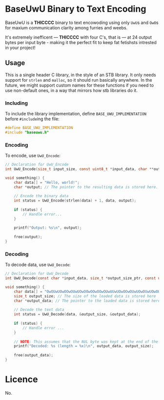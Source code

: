 # BaseUwU Binary to Text Encoding

BaseUwU is a **THICCCC** binary to text encowoding using only `UwU`s and `OwO`s for maxium communication clarity among furries and weebs.

It's extremely inefficent &mdash; **THICCCC** with four C's, that is &mdash; at 24 output bytes per input byte - making it the perfect fit to keep fat fetishsts intrested in your project!

## Usage

This is a single header C library, in the style of an STB library. It only needs support for `strlen` and `malloc`, so it should run basically anywhere. In the future, we might support custom names for these functions if you need to use non-default ones, in a way that mirrors how stb libraries do it.

### Including

To include the library implementation, define `BASE_UWU_IMPLEMENTATION` before `#include`ing the file:

```c
#define BASE_UWU_IMPLEMENTATION
#include "baseuwu.h"
```

### Encoding

To encode, use `UwU_Encode`:

```c
// Declaration for UwU_Encode
int UwU_Encode(size_t input_size, const uint8_t *input_data, char **output_data_pointer);

void something() {
	char data[] = "Hello, world!";
	char *output; // The pointer to the resulting data is stored here.
	
	// Encode the binary data
	int status = UwU_Encode(strlen(data) + 1, data, output);
	
	if (status) {
		// Handle error...
	}
	
	printf("Output: %s\n", output);
	
	free(output);
}
```

### Decoding

To decode data, use `UwU_Decode`:

```c
// Declaration for UwU_Decode
int UwU_Decode(const char *input_data, size_t *output_size_ptr, const uint8_t **output_data_ptr);

void something() {
	char data[] = "OwOUwUOwOOwOUwUOwOOwOOwOOwOUwUUwUOwOOwOUwUOwOUwUOwOUwUUwUUwUOwOUwUUwUUwUOwOUwUUwUUwUOwOUwUUwUUwUOwOUwUUwUOwOUwUUwUUwUUwUOwOOwOUwUOwOOwOOwOOwOUwUOwOOwOUwUOwOOwOOwOOwOOwOOwOOwOUwUUwUUwUOwOUwUOwOOwOOwOUwUUwUOwOOwOUwUUwUOwOOwOOwOOwOOwOOwOOwOOwO";
	size_t output_size; // The size of the loaded data is stored here
	char *output_data; // The pointer to the loaded data is stored here
	
	// Decode the text data
	int status = UwU_Decode(data, &output_size, &output_data);
	
	if (status) {
		// Handle error ...
	}
	
	// NOTE: This assumes that the NUL byte was kept at the end of the encoded data.
	printf("Decoded: %s (length = %x)\n", output_data, output_size);
	
	free(output_data);
}
```

# Licence

No.
